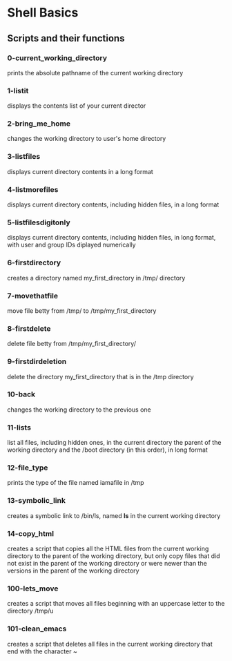 # Shell Basics
## Scripts and their functions

### 0-current_working_directory
prints the absolute pathname of the current working directory

### 1-listit
displays the contents list of your current director

### 2-bring_me_home
changes the working directory to user's home directory

### 3-listfiles
displays current directory contents in a long format

### 4-listmorefiles
displays current directory contents, including hidden files, in a long format

### 5-listfilesdigitonly
displays current directory contents, including hidden files, in long format, with user and group IDs diplayed numerically

### 6-firstdirectory
creates a directory named my_first_directory in /tmp/ directory

### 7-movethatfile
move file betty from /tmp/ to /tmp/my_first_directory

### 8-firstdelete
delete file betty from /tmp/my_first_directory/

### 9-firstdirdeletion
delete the directory my_first_directory that is in the /tmp directory

### 10-back
changes the working directory to the previous one

### 11-lists
list all files, including hidden ones, in the current directory the parent of the working directory and the /boot directory (in this order), in long format

### 12-file_type
prints the type of the file named iamafile in /tmp

### 13-symbolic_link
creates a symbolic link to /bin/ls, named __ls__ in the current working directory

### 14-copy_html
creates a script that copies all the HTML files from the current working directory to the parent of the working directory, but only copy files that did not exist in the parent of the working directory or were newer than the versions in the parent of the working directory

### 100-lets_move
creates a script that moves all files beginning with an uppercase letter to the directory /tmp/u

### 101-clean_emacs
creates a script that deletes all files in the current working directory that end with the character ~

